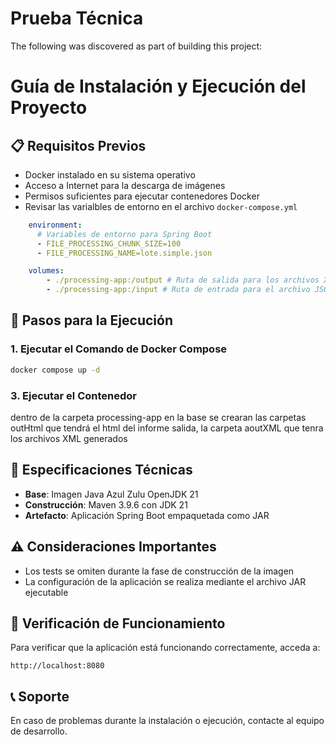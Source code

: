 # Prueba Técnica
The following was discovered as part of building this project:


# Guía de Instalación y Ejecución del Proyecto

## 📋 Requisitos Previos

- Docker instalado en su sistema operativo
- Acceso a Internet para la descarga de imágenes
- Permisos suficientes para ejecutar contenedores Docker
- Revisar las varialbles de entorno en el archivo `docker-compose.yml`

```yaml
    environment:
      # Variables de entorno para Spring Boot
      - FILE_PROCESSING_CHUNK_SIZE=100
      - FILE_PROCESSING_NAME=lote.simple.json

    volumes:
        - ./processing-app:/output # Ruta de salida para los archivos XML
        - ./processing-app:/input # Ruta de entrada para el archivo JSON
```

## 🚀 Pasos para la Ejecución

### 1. Ejecutar el Comando de Docker Compose

```bash
docker compose up -d
```

### 3. Ejecutar el Contenedor
dentro de la carpeta processing-app en la base  se crearan las carpetas outHtml que tendrá el html del informe salida, la carpeta aoutXML que tenra los archivos XML generados


## 🔧 Especificaciones Técnicas

- **Base**: Imagen Java Azul Zulu OpenJDK 21
- **Construcción**: Maven 3.9.6 con JDK 21
- **Artefacto**: Aplicación Spring Boot empaquetada como JAR

## ⚠️ Consideraciones Importantes

- Los tests se omiten durante la fase de construcción de la imagen
- La configuración de la aplicación se realiza mediante el archivo JAR ejecutable

## 📝 Verificación de Funcionamiento

Para verificar que la aplicación está funcionando correctamente, acceda a:

```
http://localhost:8080
```

## 📞 Soporte

En caso de problemas durante la instalación o ejecución, contacte al equipo de desarrollo.
